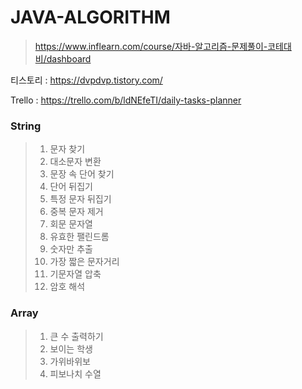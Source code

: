 # JAVA-ALGORITHM
> https://www.inflearn.com/course/자바-알고리즘-문제풀이-코테대비/dashboard

티스토리 : https://dvpdvp.tistory.com/

Trello : https://trello.com/b/ldNEfeTI/daily-tasks-planner
### String 
> 1. 문자 찾기
> 2. 대소문자 변환
> 3. 문장 속 단어 찾기
> 4. 단어 뒤집기
> 5. 특정 문자 뒤집기
> 6. 중복 문자 제거
> 7. 회문 문자열
> 8. 유효한 팰린드롬
> 9. 숫자만 추출
> 10. 가장 짧은 문자거리
> 11. 기문자열 압축
> 12. 암호 해석 

### Array
> 1. 큰 수 출력하기
> 2. 보이는 학생
> 3. 가위바위보
> 4. 피보나치 수열
<!-- 
### STEP 1
> * 0번 리팩토링 스프링 컨테이너 없이 DI 구현
> * AppConfig 생성으로 관심사를 분리
> * 객체 생성 연결의 역할과 실행의 역할 구분

### STEP 2
> * 1번 리팩토링 스프링 컨테이너 적용
> * @Bean @Configuration
> * BeanDefinition 및 Bean Role Study
 -->

